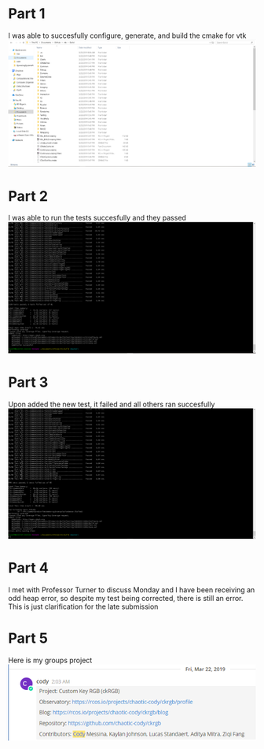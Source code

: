 # Part 1
I was able to succesfully configure, generate, and build the cmake for vtk ![photo](lab8_check1.PNG)

# Part 2
I was able to run the tests succesfully and they passed ![photo](lab8_check2.PNG)

# Part 3
Upon added the new test, it failed and all others ran succesfully ![photo](lab8_check3.PNG)

# Part 4
I met with Professor Turner to discuss Monday and I have been receiving an odd heap error, so despite my test being corrected, there is still an error. This is just clarification for the late submission

# Part 5
Here is my groups project ![photo](lab8_check5.PNG)
